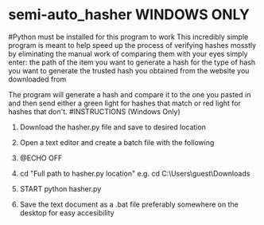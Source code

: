 # semi-auto_hasher WINDOWS ONLY
#Python must be installed for this program to work
This incredibly simple program is meant to help speed up the process of verifying hashes mosstly by eliminating the manual work of comparing them with your eyes
simply enter: the path of the item you want to generate a hash for 
              the type of hash you want to generate 
              the trusted hash you obtained from the website you downloaded from
              
The program will generate a hash and compare it to the one you pasted in and then send either a green light for hashes that match or red light for hashes that don't.
#INSTRUCTIONS (Windows Only)

1. Download the hasher.py file and save to desired location
2. Open a text editor and create a batch file with the following

3. @ECHO OFF
4. cd "Full path to hasher.py location" e.g. cd C:\Users\guest\Downloads
5. START python hasher.py

6. Save the text document as a .bat file preferably somewhere on the desktop for easy accesibility
